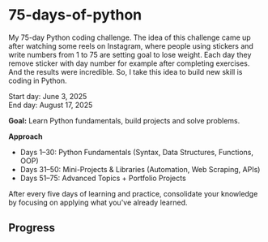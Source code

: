 # 75-days-of-python
My 75-day Python coding challenge. The idea of this challenge came up after watching some reels on Instagram, where people using stickers and write numbers from 1 to 75 are setting goal to lose weight. Each day they remove sticker with day number for example after completing exercises. And the results were incredible. So, I take this idea to build new skill is coding in Python. 

Start day: June 3, 2025
<br>
End day: August 17, 2025

**Goal:** Learn Python fundamentals, build projects and solve problems.

**Approach**
* Days 1–30: Python Fundamentals (Syntax, Data Structures, Functions, OOP) 
* Days 31–50: Mini-Projects & Libraries (Automation, Web Scraping, APIs) 
* Days 51–75: Advanced Topics + Portfolio Projects 

After every five days of learning and practice, consolidate your knowledge by focusing on applying what you've already learned. 

## Progress  
